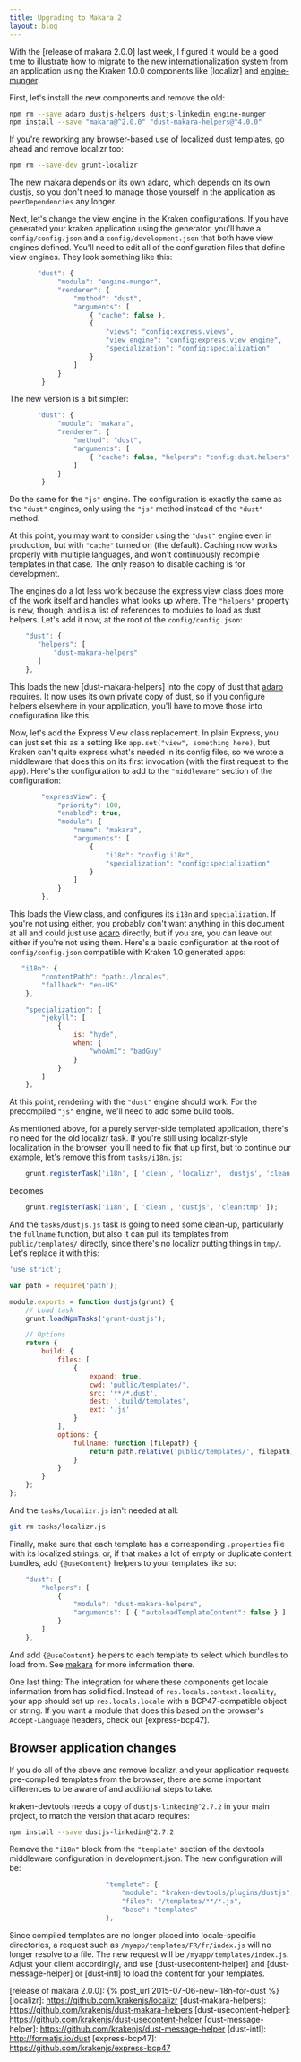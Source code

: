 ```yaml
---
title: Upgrading to Makara 2
layout: blog
---
```


With the [release of makara 2.0.0] last week, I figured it would be a good time to illustrate how to migrate to the new internationalization system from an application using the Kraken 1.0.0 components like [localizr] and [engine-munger].

First, let's install the new components and remove the old:

```bash
npm rm --save adaro dustjs-helpers dustjs-linkedin engine-munger 
npm install --save "makara@^2.0.0" "dust-makara-helpers@^4.0.0"
```

If you're reworking any browser-based use of localized dust templates, go ahead and remove localizr too:

```bash
npm rm --save-dev grunt-localizr
```

The new makara depends on its own adaro, which depends on its own dustjs, so you don't need to manage those yourself in the application as `peerDependencies` any longer.

Next, let's change the view engine in the Kraken configurations. If you have generated your kraken application using the generator, you'll have a `config/config.json` and a `config/development.json` that both have view engines defined. You'll need to edit all of the configuration files that define view engines. They look something like this:

```javascript
       "dust": {
            "module": "engine-munger",
            "renderer": {
                "method": "dust",
                "arguments": [
                    { "cache": false },
                    {
                        "views": "config:express.views",
                        "view engine": "config:express.view engine",
                        "specialization": "config:specialization"
                    }
                ]
            }
        }
```

The new version is a bit simpler:

```javascript
       "dust": {
            "module": "makara",
            "renderer": {
                "method": "dust",
                "arguments": [
                    { "cache": false, "helpers": "config:dust.helpers" }
                ]
            }
        }
```

Do the same for the `"js"` engine. The configuration is exactly the same as the `"dust"` engines, only using the `"js"` method instead of the `"dust"` method.

At this point, you may want to consider using the `"dust"` engine even in production, but with `"cache"` turned on (the default). Caching now works properly with multiple languages, and won't continuously recompile templates in that case. The only reason to disable caching is for development.

The engines do a lot less work because the express view class does more of the work itself and handles what looks up where. The `"helpers"` property is new, though, and is a list of references to modules to load as dust helpers. Let's add it now, at the root of the `config/config.json`:

```javascript
    "dust": {
       "helpers": [
           "dust-makara-helpers"
       ]
    },
```

This loads the new [dust-makara-helpers] into the copy of dust that [adaro] requires. It now uses its own private copy of dust, so if you configure helpers elsewhere in your application, you'll have to move those into configuration like this.

Now, let's add the Express View class replacement. In plain Express, you can just set this as a setting like `app.set("view", something here)`, but Kraken can't quite express what's needed in its config files, so we wrote a middleware that does this on its first invocation (with the first request to the app). Here's the configuration to add to the `"middleware"` section of the configuration:

```javascript
        "expressView": {
            "priority": 100,
            "enabled": true,
            "module": {
                "name": "makara",
                "arguments": [
                    {
                        "i18n": "config:i18n",
                        "specialization": "config:specialization"
                    }
                ]
            }
        },
```

This loads the View class, and configures its `i18n` and `specialization`. If you're not using either, you probably don't want anything in this document at all and could just use [adaro] directly, but if you are, you can leave out either if you're not using them. Here's a basic configuration at the root of `config/config.json` compatible with Kraken 1.0 generated apps:

```javascript
   "i18n": {
        "contentPath": "path:./locales",
        "fallback": "en-US"
    },

    "specialization": {
        "jekyll": [
            {
                is: "hyde",
                when: {
                    "whoAmI": "badGuy"
                }
            }
        ]
    },
```

At this point, rendering with the `"dust"` engine should work. For the precompiled `"js"` engine, we'll need to add some build tools.

As mentioned above, for a purely server-side templated application, there's no need for the old localizr task. If you're still using localizr-style localization in the browser, you'll need to fix that up first, but to continue our example, let's remove this from `tasks/i18n.js`:

```javascript
    grunt.registerTask('i18n', [ 'clean', 'localizr', 'dustjs', 'clean:tmp' ]);
```

becomes

```javascript
    grunt.registerTask('i18n', [ 'clean', 'dustjs', 'clean:tmp' ]);
```

And the `tasks/dustjs.js` task is going to need some clean-up, particularly the `fullname` function, but also it can pull its templates from `public/templates/` directly, since there's no localizr putting things in `tmp/`. Let's replace it with this:

```javascript
'use strict';

var path = require('path');

module.exports = function dustjs(grunt) {
    // Load task
    grunt.loadNpmTasks('grunt-dustjs');

    // Options
    return {
        build: {
            files: [
                {
                    expand: true,
                    cwd: 'public/templates/',
                    src: '**/*.dust',
                    dest: '.build/templates',
                    ext: '.js'
                }
            ],
            options: {
                fullname: function (filepath) {
                    return path.relative('public/templates/', filepath).replace(/[.]dust$/, '');
                }
            }
        }
    };
};
```

And the `tasks/localizr.js` isn't needed at all:

```bash
git rm tasks/localizr.js
```

Finally, make sure that each template has a corresponding `.properties` file with its localized strings, or, if that makes a lot of empty or duplicate content bundles, add `{@useContent}` helpers to your templates like so:

```javascript
    "dust": {
        "helpers": [
            {
                "module": "dust-makara-helpers",
                "arguments": [ { "autoloadTemplateContent": false } ]
            }
        ]
    },
```

And add `{@useContent}` helpers to each template to select which bundles to load from. See [makara] for more information there.

One last thing: The integration for where these components get locale information from has solidified. Instead of `res.locals.context.locality`, your app should set up `res.locals.locale` with a BCP47-compatible object or string. If you want a module that does this based on the browser's `Accept-Language` headers, check out [express-bcp47].


## Browser application changes

If you do all of the above and remove localizr, and your application requests pre-compiled templates from the browser, there are some important differences to be aware of and additional steps to take.

kraken-devtools needs a copy of `dustjs-linkedin@^2.7.2` in your main project, to match the version that adaro requires:

```bash
npm install --save dustjs-linkedin@^2.7.2
```

Remove the `"i18n"` block from the `"template"` section of the devtools middleware configuration in development.json. The new 
configuration will be:

```javascript
                        "template": {
                            "module": "kraken-devtools/plugins/dustjs",
                            "files": "/templates/**/*.js",
                            "base": "templates"
                        },
```

Since compiled templates are no longer placed into locale-specific directories, a request such as `/myapp/templates/FR/fr/index.js` will no longer resolve to a file. The new request will be `/myapp/templates/index.js`. Adjust your client accordingly, and use [dust-usecontent-helper] and [dust-message-helper] or [dust-intl] to load the content for your templates.

<!-- references -->

[makara]: http://krakenjs.com/makara
[adaro]: http://krakenjs.com/adaro
[engine-munger]: https://github.com/krakenjs/engine-munger
[release of makara 2.0.0]: {% post_url 2015-07-06-new-i18n-for-dust %}
[localizr]: https://github.com/krakenjs/localizr
[dust-makara-helpers]: https://github.com/krakenjs/dust-makara-helpers
[dust-usecontent-helper]: https://github.com/krakenjs/dust-usecontent-helper
[dust-message-helper]: https://github.com/krakenjs/dust-message-helper
[dust-intl]: http://formatjs.io/dust
[express-bcp47]: https://github.com/krakenjs/express-bcp47
